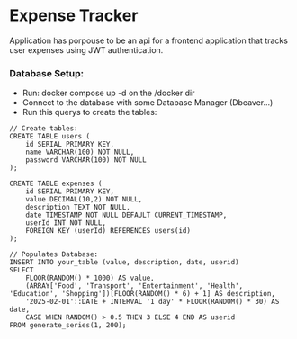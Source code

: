 # Expense Tracker
Application has porpouse to be an api for a frontend application that tracks user expenses using JWT authentication. 


### Database Setup:
- Run: docker compose up -d on the /docker dir
- Connect to the database with some Database Manager (Dbeaver...)
- Run this querys to create the tables:
```
// Create tables:
CREATE TABLE users (
    id SERIAL PRIMARY KEY,
    name VARCHAR(100) NOT NULL,
    password VARCHAR(100) NOT NULL
);

CREATE TABLE expenses (
    id SERIAL PRIMARY KEY,
    value DECIMAL(10,2) NOT NULL,
    description TEXT NOT NULL,
    date TIMESTAMP NOT NULL DEFAULT CURRENT_TIMESTAMP,
    userId INT NOT NULL,
    FOREIGN KEY (userId) REFERENCES users(id)
);

// Populates Database:
INSERT INTO your_table (value, description, date, userid)
SELECT 
    FLOOR(RANDOM() * 1000) AS value, 
    (ARRAY['Food', 'Transport', 'Entertainment', 'Health', 'Education', 'Shopping'])[FLOOR(RANDOM() * 6) + 1] AS description,
    '2025-02-01'::DATE + INTERVAL '1 day' * FLOOR(RANDOM() * 30) AS date,
    CASE WHEN RANDOM() > 0.5 THEN 3 ELSE 4 END AS userid
FROM generate_series(1, 200);
```